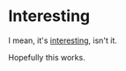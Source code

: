 # Interesting

I mean, it's [interesting](https://pbs.twimg.com/media/DrWG0lgU8AEpfjl.jpg:large), isn't it.

Hopefully this works.

